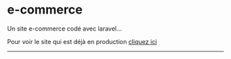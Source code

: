 # e-commerce
Un site e-commerce codé avec laravel...

Pour voir le site qui est déjà en production <a href="http://mon-tshirt.42web.io">cliquez ici</a>


___


